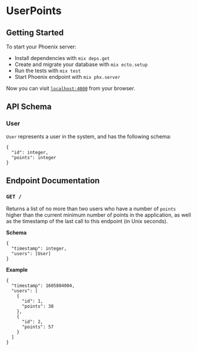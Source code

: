 # UserPoints

## Getting Started

To start your Phoenix server:

  * Install dependencies with `mix deps.get`
  * Create and migrate your database with `mix ecto.setup`
  * Run the tests with `mix test`
  * Start Phoenix endpoint with `mix phx.server`

Now you can visit [`localhost:4000`](http://localhost:4000) from your browser.

## API Schema

### User

`User` represents a user in the system, and has the following schema:

```
{
  "id": integer,
  "points": integer
}
```

## Endpoint Documentation

### `GET /`

Returns a list of no more than two users who have a number of `points` higher than the current
minimum number of points in the application, as well as the timestamp of the last call to this
endpoint (in Unix seconds).

**Schema**
```
{
  "timestamp": integer,
  "users": [User]
}
```

**Example**

```
{
  "timestamp": 1605804004,
  "users": [
    {
      "id": 1,
      "points": 38
    },
    {
      "id": 2,
      "points": 57
    }
  ]
}
```
